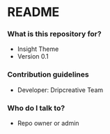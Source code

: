# README #

### What is this repository for? ###

* Insight Theme
* Version 0.1

### Contribution guidelines ###

* Developer: Dripcreative Team

### Who do I talk to? ###

* Repo owner or admin
